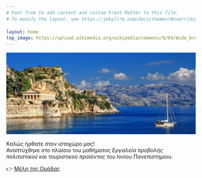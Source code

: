 ```yaml
---
# Feel free to add content and custom Front Matter to this file.
# To modify the layout, see https://jekyllrb.com/docs/themes/#overriding-theme-defaults

layout: home
top_image: https://upload.wikimedia.org/wikipedia/commons/9/94/Wide_brown_land_art-work.JPG
---
```

<div style="text-align:center;">
  <img src="/assets/images/corfu.jpg" alt="Καλώς ήρθατε" style="max-width:80; height:auto;">
</div>

Καλώς ήρθατε στον ιστοχώρο μας!  
Αναπτύχθηκε στο πλαίσιο του μαθήματος *Εργαλεία προβολής πολιτιστικού και τουριστικού προϊόντος* του Ιονίου Πανεπιστημίου.

👉 [Μέλη της Ομάδας](team)
